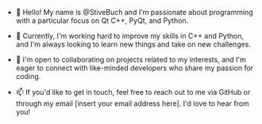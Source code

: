 - 👋 Hello! My name is @StiveBuch and I'm passionate about programming with a particular focus on Qt C++, PyQt, and Python.

- 🌱 Currently, I'm working hard to improve my skills in C++ and Python, and I'm always looking to learn new things and take on new challenges.

- 💞️ I'm open to collaborating on projects related to my interests, and I'm eager to connect with like-minded developers who share my passion for coding.

- 📫 If you'd like to get in touch, feel free to reach out to me via GitHub or through my email [insert your email address here]. I'd love to hear from you!
<!---
StiveBuch/StiveBuch is a ✨ special ✨ repository because its `README.md` (this file) appears on your GitHub profile.
You can click the Preview link to take a look at your changes.
--->

